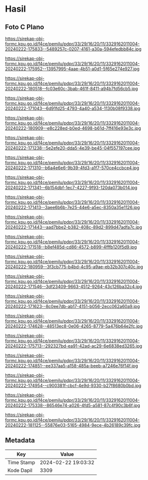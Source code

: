 # Hasil

## Foto C Plano

https://sirekap-obj-formc.kpu.go.id/f4ce/pemilu/pdpr/33/29/16/20/11/3329162011004-20240222-175833--5489257c-0207-4161-a30a-594efedbb84c.jpg

https://sirekap-obj-formc.kpu.go.id/f4ce/pemilu/pdpr/33/29/16/20/11/3329162011004-20240222-175952--13957995-4aae-4b51-a0d1-5f65e274e927.jpg

https://sirekap-obj-formc.kpu.go.id/f4ce/pemilu/pdpr/33/29/16/20/11/3329162011004-20240222-180518--fc03e60c-3bab-461f-8411-a94b7fd56cb5.jpg

https://sirekap-obj-formc.kpu.go.id/f4ce/pemilu/pdpr/33/29/16/20/11/3329162011004-20240222-171043--6d91fd25-4793-4a40-a534-1130b08f9338.jpg

https://sirekap-obj-formc.kpu.go.id/f4ce/pemilu/pdpr/33/29/16/20/11/3329162011004-20240222-180909--e8c228ed-b0ed-4698-b61d-7ff416e93e3c.jpg

https://sirekap-obj-formc.kpu.go.id/f4ce/pemilu/pdpr/33/29/16/20/11/3329162011004-20240222-171238--5e2efe20-dda5-4e39-be45-04f557197cee.jpg

https://sirekap-obj-formc.kpu.go.id/f4ce/pemilu/pdpr/33/29/16/20/11/3329162011004-20240222-171310--b6a4e6e6-9b39-4fd3-a1f7-570ce4ccbce4.jpg

https://sirekap-obj-formc.kpu.go.id/f4ce/pemilu/pdpr/33/29/16/20/11/3329162011004-20240222-171341--6b154dbf-1ec7-4227-9f93-120da073b014.jpg

https://sirekap-obj-formc.kpu.go.id/f4ce/pemilu/pdpr/33/29/16/20/11/3329162011004-20240222-171413--3aee6b6b-7e25-44e6-a5ec-8350a35e1126.jpg

https://sirekap-obj-formc.kpu.go.id/f4ce/pemilu/pdpr/33/29/16/20/11/3329162011004-20240222-171443--aad7bbe2-b382-408c-89d2-899d47adfa7c.jpg

https://sirekap-obj-formc.kpu.go.id/f4ce/pemilu/pdpr/33/29/16/20/11/3329162011004-20240222-171518--b8ef485d-cd86-4572-b899-4fffb120f5d9.jpg

https://sirekap-obj-formc.kpu.go.id/f4ce/pemilu/pdpr/33/29/16/20/11/3329162011004-20240222-180959--3f3cb775-b4bd-4c95-a9ae-eb32b307c40c.jpg

https://sirekap-obj-formc.kpu.go.id/f4ce/pemilu/pdpr/33/29/16/20/11/3329162011004-20240222-171546--3df23409-9663-4512-9264-43c126ba32c4.jpg

https://sirekap-obj-formc.kpu.go.id/f4ce/pemilu/pdpr/33/29/16/20/11/3329162011004-20240222-171623--8c0ee7db-ab17-4151-b056-2ecc062a60a9.jpg

https://sirekap-obj-formc.kpu.go.id/f4ce/pemilu/pdpr/33/29/16/20/11/3329162011004-20240222-174628--48513ec8-0e06-4265-8779-5a476b64e2fc.jpg

https://sirekap-obj-formc.kpu.go.id/f4ce/pemilu/pdpr/33/29/16/20/11/3329162011004-20240222-175713--292327bd-ea91-42ad-ac29-6e6838ed3265.jpg

https://sirekap-obj-formc.kpu.go.id/f4ce/pemilu/pdpr/33/29/16/20/11/3329162011004-20240222-174851--ee337aa5-a158-485a-beeb-a7246e76f14f.jpg

https://sirekap-obj-formc.kpu.go.id/f4ce/pemilu/pdpr/33/29/16/20/11/3329162011004-20240222-174954--c900381f-cbcf-4e9d-9330-b27f8680b0bd.jpg

https://sirekap-obj-formc.kpu.go.id/f4ce/pemilu/pdpr/33/29/16/20/11/3329162011004-20240222-175338--86546e74-a026-4fd5-a581-87c4f90c3b6f.jpg

https://sirekap-obj-formc.kpu.go.id/f4ce/pemilu/pdpr/33/29/16/20/11/3329162011004-20240222-181125--55876e03-5165-4984-9ece-4b26189c39fc.jpg


## Metadata

| Key        | Value               |
| ---------- | ------------------- |
| Time Stamp | 2024-02-22 19:03:32 |
| Kode Dapil | 3309                |



